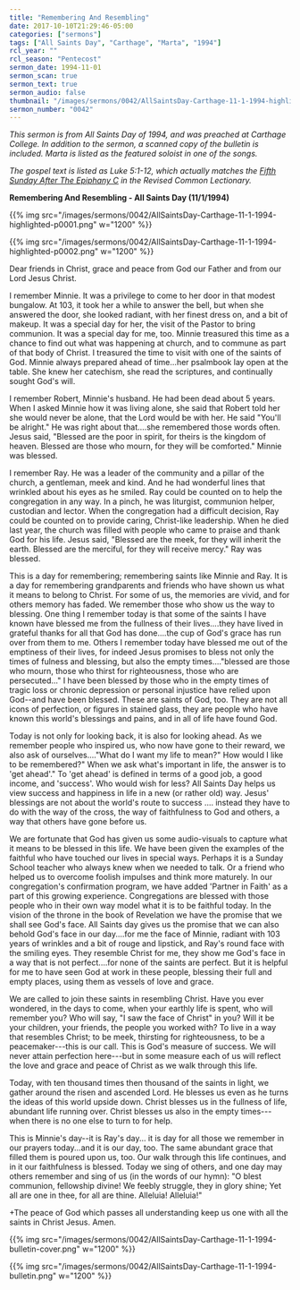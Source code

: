 ```yaml
---
title: "Remembering And Resembling"
date: 2017-10-10T21:29:46-05:00
categories: ["sermons"]
tags: ["All Saints Day", "Carthage", "Marta", "1994"]
rcl_year: ""
rcl_season: "Pentecost"
sermon_date: 1994-11-01
sermon_scan: true
sermon_text: true
sermon_audio: false
thumbnail: "/images/sermons/0042/AllSaintsDay-Carthage-11-1-1994-highlighted-p0001.png"
sermon_number: "0042"
---
```

_This sermon is from All Saints Day of 1994, and was preached at Carthage College. In addition to the sermon, a scanned copy of the bulletin is included. Marta is listed as the featured soloist in one of the songs._

<!--more-->

_The gospel text is listed as Luke 5:1-12, which actually matches the [Fifth Sunday After The Epiphany C](https://lectionary.library.vanderbilt.edu/texts.php?id=111) in the Revised Common Lectionary._

**Remembering And Resembling - All Saints Day (11/1/1994)**

{{% img src="/images/sermons/0042/AllSaintsDay-Carthage-11-1-1994-highlighted-p0001.png" w="1200" %}}

{{% img src="/images/sermons/0042/AllSaintsDay-Carthage-11-1-1994-highlighted-p0002.png" w="1200" %}}

Dear friends in Christ, grace and peace from God our Father and from our Lord Jesus Christ.

I remember Minnie. It was a privilege to come to her door in that modest bungalow. At 103, it took her a while to answer the bell, but when she answered the door, she looked radiant, with her finest dress on, and a bit of makeup. It was a special day for her, the visit of the Pastor to bring communion. It was a special day for me, too. Minnie treasured this time as a chance to find out what was happening at church, and to commune as part of that body of Christ. I treasured the time to visit with one of the saints of God. Minnie always prepared ahead of time...her psalmbook lay open at the table. She knew her catechism, she read the scriptures, and continually sought God's will.

I remember Robert, Minnie's husband. He had been dead about 5 years. When I asked Minnie how it was living alone, she said that Robert told her she would never be alone, that the Lord would be with her. He said "You'll be alright." He was right about that....she remembered those words often.
Jesus said, "Blessed are the poor in spirit, for theirs is the kingdom of heaven. Blessed are those who mourn, for they will be comforted." Minnie was blessed.

I remember Ray. He was a leader of the community and a pillar of the church, a gentleman, meek and kind. And he had wonderful lines that wrinkled about his eyes as he smiled. Ray could be counted on to help the congregation in any way. In a pinch, he was liturgist, communion helper, custodian and lector. When the congregation had a difficult decision, Ray could be counted on to provide caring, Christ-like leadership. When he died last year, the church was filled with people who came to praise and thank God for his life. Jesus said, "Blessed are the meek, for they will inherit the earth. Blessed are the merciful, for they will receive mercy." Ray was blessed.

This is a day for remembering; remembering saints like Minnie and Ray. It is a day for remembering grandparents and friends who have shown us what it means to belong to Christ. For some of us, the memories are vivid, and for others memory has faded. We remember those who show us the way to blessing. One thing I remember today is that some of the saints I have known have blessed me from the fullness of their lives....they have lived in grateful thanks for all that God has done....the cup of God's grace has run over from them to me. Others I remember today have blessed me out of the emptiness of their lives, for indeed Jesus promises to bless not only the times of fulness and blessing, but also the empty times...."blessed are those who mourn, those who thirst for righteousness, those who are persecuted..." I have been blessed by those who in the empty times of tragic loss or chronic depression or personal injustice have relied upon God--and have been blessed. These are saints of God, too. They are not all icons of perfection, or figures in stained glass, they are people who have known this world's blessings and pains, and in all of life have found God.

Today is not only for looking back, it is also for looking ahead. As we remember people who inspired us, who now have gone to their reward, we also ask of ourselves...."What do I want my life to mean?" How would I like to be remembered?" When we ask what's important in life, the answer is to 'get ahead'." To 'get ahead' is defined in terms of a good job, a good income, and 'success'. Who would wish for less? All Saints Day helps us view success and happiness in life in a new (or rather old) way. Jesus' blessings are not about the world's route to success .... instead they have to do with the way of the cross, the way of faithfulness to God and others, a way that others have gone before us.

We are fortunate that God has given us some audio-visuals to capture what it means to be blessed in this life. We have been given the examples of the faithful who have touched our lives in special ways. Perhaps it is a Sunday School teacher who always knew when we needed to talk. Or a friend who helped us to overcome foolish impulses and think more maturely.
In our congregation's confirmation program, we have added 'Partner in Faith' as a part of this growing experience. Congregations are blessed with those people who in their own way model what it is to be faithful today. In the vision of the throne in the book of Revelation we have the promise that we shall see God's face. All Saints day gives us the promise that we can also behold God's face in our day....for me the face of Minnie, radiant with 103 years of wrinkles and a bit of rouge and lipstick, and Ray's round face with the smiling eyes. They resemble Christ for me, they show me God's face in a way that is not perfect....for none of the saints are perfect. But it is helpful for me to have seen God at work in these people, blessing their full and empty places, using them as vessels of love and grace.

We are called to join these saints in resembling Christ. Have you ever wondered, in the days to come, when your earthly life is spent, who will remember you? Who will say, "I saw the face of Christ" in you? Will it be your children, your friends, the people you worked with? To live in a way that resembles Christ; to be meek, thirsting for righteousness, to be a peacemaker---this is our call. This is God's measure of success. We will never attain perfection here---but in some measure each of us will reflect the love and grace and peace of Christ as we walk through this life.

Today, with ten thousand times then thousand of the saints in light, we gather around the risen and ascended Lord. He blesses us even as he turns the ideas of this world upside down. Christ blesses us in the fullness of life, abundant life running over. Christ blesses us also in the empty times---when there is no one else to turn to for help.

This is Minnie's day--it is Ray's day... it is day for all those we remember in our prayers today...and it is our day, too. The same abundant grace that filled them is poured upon us, too. Our walk through this life continues, and in it our faithfulness is blessed. Today we sing of others, and one day may others remember and sing of us (in the words of our hymn): "O blest communion, fellowship divine!
We feebly struggle, they in glory shine;
Yet all are one in thee, for all are thine.
Alleluia! Alleluia!"

+The peace of God which passes all understanding keep us one with all the saints in Christ Jesus. Amen.

{{% img src="/images/sermons/0042/AllSaintsDay-Carthage-11-1-1994-bulletin-cover.png" w="1200" %}}

{{% img src="/images/sermons/0042/AllSaintsDay-Carthage-11-1-1994-bulletin.png" w="1200" %}}
